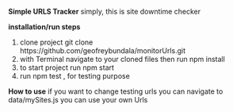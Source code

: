 **Simple URLS Tracker**
simply, this is site downtime checker

**installation/run steps**
 <ol>
  <li>clone project git clone https://github.com/geofreybundala/monitorUrls.git </li>
  <li> with Terminal navigate to your cloned files then run npm install </li>
  <li>to start project run npm start </li>
  <li>run npm test , for testing purpose</li>
</ol>

**How to use**
if you want to change testing urls you can navigate to data/mySites.js you can use your own Urls

